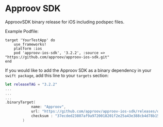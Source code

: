 # Approov SDK
ApproovSDK binary release for iOS including podspec files.

Example Podfile:

```podfile
target 'YourTestApp' do
    use_frameworks!
    platform :ios
    pod 'approov-ios-sdk', '3.2.2', :source => "https://github.com/approov/approov-ios-sdk.git"
end
```

If you would like to add the Approov SDK as a binary dependency in your `swift package`, add this line to your `targets` section:

```swift
let releaseTAG = "3.2.2"
...
...
...
.binaryTarget(
            name: "Approov",
            url: "https://github.com/approov/approov-ios-sdk/releases/download/" + releaseTAG + "/Approov.xcframework.zip",
            checksum : "37ecded23807af9a9720018201f2e25a43e388cb4d78b15e78cd3f85c6b0682b"
        )


```

